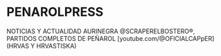 # PENAROLPRESS
NOTICIAS Y ACTUALIDAD AURINEGRA @SCRAPERELBOSTERO®, PARTIDOS COMPLETOS DE PEÑAROL [youtube.com/@OFICIALCAPpER](HRVAS Y HRVASTISKA)

